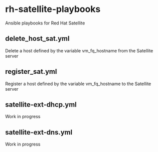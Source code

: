 # rh-satellite-playbooks
Ansible playbooks for Red Hat Satellite

## delete_host_sat.yml
Delete a host defined by the variable vm_fq_hostname from the Satellite server

## register_sat.yml
Register a host defined by the variable vm_fq_hostname to the Satellite server

## satellite-ext-dhcp.yml
Work in progress

## satellite-ext-dns.yml
Work in progress
